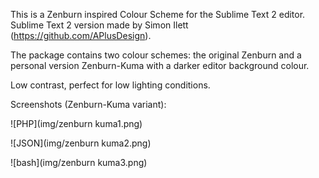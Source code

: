 This is a Zenburn inspired Colour Scheme for the Sublime Text 2 editor.
Sublime Text 2 version made by Simon Ilett (https://github.com/APlusDesign).

The package contains two colour schemes: the original Zenburn and a personal version Zenburn-Kuma with a darker editor background colour.

Low contrast, perfect for low lighting conditions.

Screenshots (Zenburn-Kuma variant):

![PHP](img/zenburn kuma1.png)

![JSON](img/zenburn kuma2.png)

![bash](img/zenburn kuma3.png)

